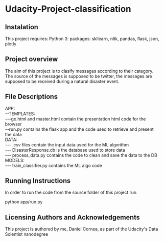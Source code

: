 # Udacity-Project-classification

## Instalation 
This project requires: 
   Python 3: packages: skllearn, nltk, pandas, flask, json, plotly


## Project overview
The aim of this project is to clasify messages according to their category. 
The source of the messages is supposed to be twitter, the messages are supposed to 
be received during a natural disaster event.

## File Descriptions 
APP:  <br />
--TEMPLATES:  <br />
---go.html and master.html contain the presentation html code for the browser  <br />
--run.py contains the flask app and the code used to retrieve and present the data  <br />
DATA:  <br />
--- .csv files contain the input data used for the ML algorithm   <br />
--- DisasterResponse.db is the database used to store data  <br />
--- process_data.py contains the code to clean and save the data to the DB   <br />
MODELS:   <br />
--- train_classifier.py contains the ML algo code  <br />


## Running Instructions

In order to run the code from the source folder of this project run: 

python app/run.py


## Licensing Authors and Acknowledgements
This project is authored by me, Daniel Cornea, as part of the Udacity's Data Scientist nanodegree